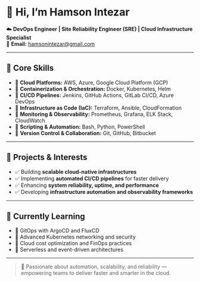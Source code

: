 # 👋 Hi, I’m Hamson Intezar  

☁️ **DevOps Engineer | Site Reliability Engineer (SRE) | Cloud Infrastructure Specialist**  
📧 **Email:** [hamsonintezar@gmail.com](mailto:hamsonintezar@gmail.com)  

---

## 💼 Core Skills  

- 🔹 **Cloud Platforms:** AWS, Azure, Google Cloud Platform (GCP)  
- 🔹 **Containerization & Orchestration:** Docker, Kubernetes, Helm  
- 🔹 **CI/CD Pipelines:** Jenkins, GitHub Actions, GitLab CI/CD, Azure DevOps  
- 🔹 **Infrastructure as Code (IaC):** Terraform, Ansible, CloudFormation  
- 🔹 **Monitoring & Observability:** Prometheus, Grafana, ELK Stack, CloudWatch  
- 🔹 **Scripting & Automation:** Bash, Python, PowerShell  
- 🔹 **Version Control & Collaboration:** Git, GitHub, Bitbucket  

---

## 🚀 Projects & Interests  

- ✅ Building **scalable cloud-native infrastructures**  
- ✅ Implementing **automated CI/CD pipelines** for faster delivery  
- ✅ Enhancing **system reliability, uptime, and performance**  
- ✅ Developing **infrastructure automation and observability frameworks**  

---

## 🌱 Currently Learning  

- 📌 GitOps with ArgoCD and FluxCD  
- 📌 Advanced Kubernetes networking and security  
- 📌 Cloud cost optimization and FinOps practices  
- 📌 Serverless and event-driven architectures  

---

> 🚀 Passionate about automation, scalability, and reliability — empowering teams to deliver faster and smarter in the cloud.
